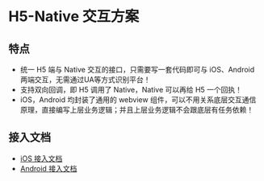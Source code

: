 # H5-Native 交互方案

## 特点

- 统一 H5 端与 Native 交互的接口，只需要写一套代码即可与 iOS、Android 两端交互，无需通过UA等方式识别平台！
- 支持双向回调，即 H5 调用了 Native，Native 可以再给 H5 一个回执！
- iOS，Android 均封装了通用的 webview 组件，可以不用关系底层交互通信原理，直接编写上层业务逻辑；并且上层业务逻辑不会跟底层有任务依赖！

## 接入文档

- [iOS 接入文档](/iOS/ReadMe.md)
- [Android 接入文档](/Android/ReadMe.md)

